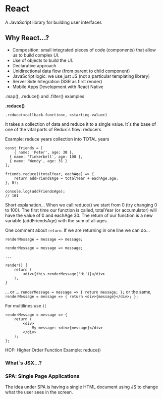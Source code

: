 # React

A JavaScript library for building user interfaces

## Why React...?

* Composition: small integrated pieces of code (components) that allow us to build complex UI.
* Use of objects to build the UI.
* Declarative approach
* Unidirectional data flow (from parent to child component)
* JavaScript logic: we use just JS (not a particular templating library)
* Server Side Integration (SSR as first render)
* Mobile Apps Development with React Native

.map(), .reduce() and .filter() examples

**.reduce()**

`.reduce(<callback-function>, <starting-value>)`

It takes a collection of data and reduce it to a single value.
It´s the base of one of the vital parts of Redux´s flow: reducers.

Example: reduce years collection into TOTAL years

```
const friends = [
	{ name: 'Peter', age: 30 },
  { name: 'Tinkerbell', age: 100 },
  { name: 'Wendy', age: 31 }
];

friends.reduce((totalYear, eachAge) => {
	return addFriendsAge = totalYear + eachAge.age;
}, 0);

console.log(addFriendsAge);
// 161
```

Short explanation...
When we call reduce() we start from 0 (try changing 0 to 100).
The first time our function is called, totalYear (or accumulator) will have the value of 0 and eachAge 30.
The return of our function is a new variable (addFriendsAge) with the sum of all ages.

One comment about `return`.
If we are returning in one line we can do...

`renderMessage = message => message;`

```
renderMessage = message => message;

...

render() {
	return (
		<div>{this.renderMessage('Hi')}</div>
	);
}
```

... or ... `renderMessage = message => { return message; };` or the same, `renderMessage = message => { return <div>{message}</div>; };`

For multilines use `()`

```
renderMessage = message => {
	return (
		<div>
			My message: <div>{message}</div>
		</div>
	);
};
```

HOF: Higher Order Function
Example: reduce()

<!-- TODO: What´s is a HOF -->

### What´s JSX...?

<!-- TODO: What´s JSX... -->

<!--
  TODO: Single Page Apps
  You download everything is needed once. Then, we request data through async JS requests.
-->

### SPA: Single Page Applications

The idea under SPA is having a single HTML document using JS to change what the user sees in the screen.

<!-- TODO: Add somewhere that when we are rendering a list we should add a key with a unique id -->
